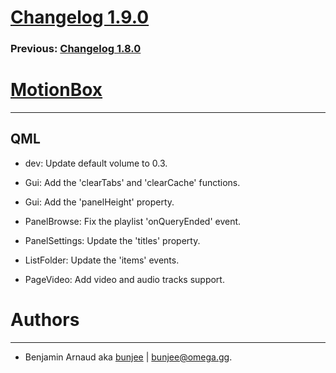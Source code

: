 # [Changelog 1.9.0](http://omega.gg/MotionBox/changes/1.9.0.html)

### Previous: [Changelog 1.8.0](1.8.0.html)

# [MotionBox](http://omega.gg/MotionBox)
---

## QML

- dev: Update default volume to 0.3.

- Gui: Add the 'clearTabs' and 'clearCache' functions.

- Gui: Add the 'panelHeight' property.

- PanelBrowse: Fix the playlist 'onQueryEnded' event.

- PanelSettings: Update the 'titles' property.

- ListFolder: Update the 'items' events.

- PageVideo: Add video and audio tracks support.


# Authors
---

- Benjamin Arnaud aka [bunjee](http://bunjee.me) | <bunjee@omega.gg>.
